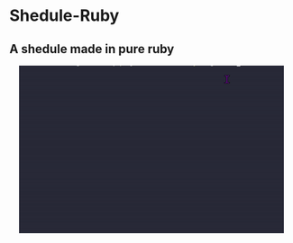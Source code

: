 # Shedule-Ruby
## A shedule made in pure ruby 

<p align="center">
    <img width="470" src="./assets//gif.gif"/>
</p>